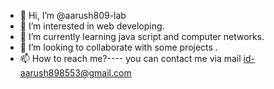 - 👋 Hi, I’m @aarush809-lab
- 👀 I’m interested in web developing.
- 🌱 I’m currently learning java script and computer networks.
- 💞️ I’m looking to collaborate with  some projects .
- 📫 How to reach me?---- you can contact me via mail id-aarush898553@gmail.com
<!---
aarush809-lab/aarush809-lab is a ✨ special ✨ repository because its `README.md` (this file) appears on your GitHub profile.
You can click the Preview link to take a look at your changes.
--->
